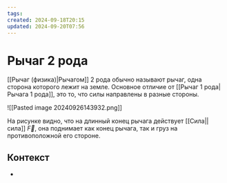 ```yaml
---
tags: 
created: 2024-09-18T20:15
updated: 2024-09-20T07:56
---
```

# Рычаг 2 рода

[[Рычаг (физика)|Рычагом]] 2 рода обычно называют рычаг, одна сторона которого лежит на земле. Основное отличие от [[Рычаг 1 рода|Рычага 1 рода]], это то, что силы направлены в разные стороны.

![[Pasted image 20240926143932.png]]

На рисунке видно, что на длинный конец рычага действует [[Сила||сила]] $\overrightarrow{F}$, она поднимает как конец рычага, так и груз на противоположной его стороне.  

## Контекст
- 
